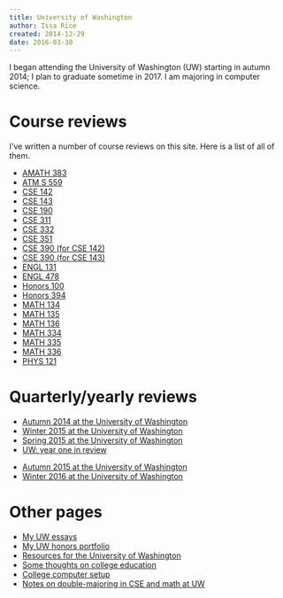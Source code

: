 ```yaml
---
title: University of Washington
author: Issa Rice
created: 2014-12-29
date: 2016-03-30
---
```


I began attending the University of Washington (UW) starting in autumn 2014; I plan to graduate sometime in 2017.
I am majoring in computer science.

# Course reviews

I've written a number of course reviews on this site.
Here is a list of all of them.

- [AMATH 383]()
- [ATM S 559]()
- [CSE 142]()
- [CSE 143]()
- [CSE 190]()
- [CSE 311]()
- [CSE 332]()
- [CSE 351]()
- [CSE 390 (for CSE 142)]()
- [CSE 390 (for CSE 143)]()
- [ENGL 131]()
- [ENGL 478]()
- [Honors 100]()
- [Honors 394]()
- [MATH 134]()
- [MATH 135]()
- [MATH 136]()
- [MATH 334]()
- [MATH 335]()
- [MATH 336]()
- [PHYS 121]()

# Quarterly/yearly reviews

- [Autumn 2014 at the University of Washington]()
- [Winter 2015 at the University of Washington]()
- [Spring 2015 at the University of Washington]()
- [UW: year one in review]()

<!-- -->

- [Autumn 2015 at the University of Washington]()
- [Winter 2016 at the University of Washington]()

# Other pages

- [My UW essays]()
- [My UW honors portfolio]()
- [Resources for the University of Washington]()
- [Some thoughts on college education]()
- [College computer setup]()
- [Notes on double-majoring in CSE and math at UW]()

